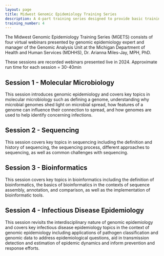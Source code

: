 ```yaml
---
layout: page
title: Midwest Genomic Epidemiology Training Series
description: A 4-part training series designed to provide basic training on the fundamental topics that underly genomic epidemiology while tying these topics to real world applications.
training_number: 4
---
```


The Midwest Genomic Epidemiology Training Series (MGETS) consists of four virtual webinars presented by genomic epidemiology expert and manager of the Genomic Analysis Unit at the Michigan Department of Health and Human Services (MDHHS), Dr. Arianna Miles-Jay, MPH, PhD.

These sessions are recorded webinars presented live in 2024. Approximate run time for each session = 30-40min

## Session 1 - Molecular Microbiology
This session introduces genomic epidemiology and covers key topics in molecular microbiology such as defining a genome, understanding why microbial genomes shed light on microbial spread, how features of a genome can influence their connection to spread, and how genomes are used to help identify concerning infections.

## Session 2 - Sequencing
This session covers key topics in sequencing including the definition and history of sequencing, the sequencing process, different approaches to sequencing, as well as common challenges with sequencing.

## Session 3 - Bioinformatics
This session covers key topics in bioinformatics including the definition of bioinformatics, the basics of bioinformatics in the contexts of sequence assembly, annotation, and comparison, as well as the implementation of bioinformatic tools.

## Session 4 - Infectious Disease Epidemiology
This session revisits the interdisciplinary nature of genomic epidemiology and covers key infectious disease epidemiology topics in the context of genomic epidemiology including applications of pathogen classification and genomic data to address epidemiological questions, aid in transmission detection and estimation of epidemic dynamics and inform prevention and response efforts.
